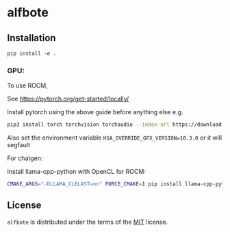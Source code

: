 # alfbote

## Installation


```console
pip install -e .
```

### GPU:
To use ROCM,

See https://pytorch.org/get-started/locally/

Install pytorch using the above guide before anything else e.g.

```sh
pip3 install torch torchvision torchaudio --index-url https://download.pytorch.org/whl/rocm5.4.2
```

Also set the environment variable `HSA_OVERRIDE_GFX_VERSION=10.3.0` or it will segfault

For chatgen:

Install llama-cpp-python with OpenCL for ROCM:
```sh
CMAKE_ARGS="-DLLAMA_CLBLAST=on" FORCE_CMAKE=1 pip install llama-cpp-python
```

## License

`alfbote` is distributed under the terms of the [MIT](https://spdx.org/licenses/MIT.html) license.
